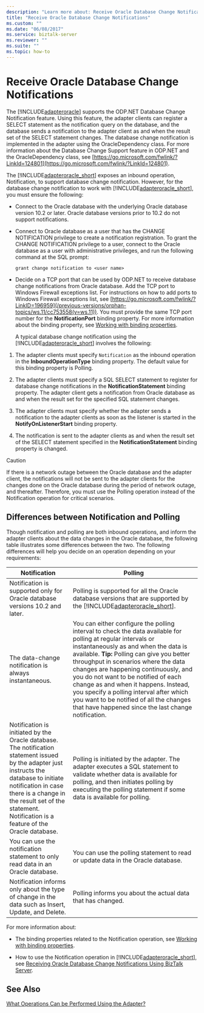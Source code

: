 ```yaml
---
description: "Learn more about: Receive Oracle Database Change Notifications"
title: "Receive Oracle Database Change Notifications"
ms.custom: ""
ms.date: "06/08/2017"
ms.service: biztalk-server
ms.reviewer: ""
ms.suite: ""
ms.topic: how-to
---
```

# Receive Oracle Database Change Notifications
The [!INCLUDE[adapteroracle](../../includes/adapteroracle-md.md)] supports the ODP.NET Database Change Notification feature. Using this feature, the adapter clients can register a SELECT statement as the notification query on the database, and the database sends a notification to the adapter client as and when the result set of the SELECT statement changes. The database change notification is implemented in the adapter using the OracleDependency class. For more information about the Database Change Support feature in ODP.NET and the OracleDependency class, see [https://go.microsoft.com/fwlink/?LinkId=124801](https://go.microsoft.com/fwlink/?LinkId=124801).

 The [!INCLUDE[adapteroracle_short](../../includes/adapteroracle-short-md.md)] exposes an inbound operation, Notification, to support database change notification. However, for the database change notification to work with [!INCLUDE[adapteroracle_short](../../includes/adapteroracle-short-md.md)], you must ensure the following:

- Connect to the Oracle database with the underlying Oracle database version 10.2 or later. Oracle database versions prior to 10.2 do not support notifications.

- Connect to Oracle database as a user that has the CHANGE NOTIFICATION privilege to create a notification registration. To grant the CHANGE NOTIFICATION privilege to a user, connect to the Oracle database as a user with administrative privileges, and run the following command at the SQL prompt:

  ```
  grant change notification to <user name>
  ```

- Decide on a TCP port that can be used by ODP.NET to receive database change notifications from Oracle database. Add the TCP port to Windows Firewall exceptions list. For instructions on how to add ports to Windows Firewall exceptions list, see [https://go.microsoft.com/fwlink/?LinkID=196959](/previous-versions/orphan-topics/ws.11/cc753558(v=ws.11)). You must provide the same TCP port number for the **NotificationPort** binding property. For more information about the binding property, see [Working with binding properties](./read-about-the-oracle-database-adapter-binding-properties.md).

  A typical database change notification using the [!INCLUDE[adapteroracle_short](../../includes/adapteroracle-short-md.md)] involves the following:

1.  The adapter clients must specify `Notification` as the inbound operation in the **InboundOperationType** binding property. The default value for this binding property is Polling.

2.  The adapter clients must specify a SQL SELECT statement to register for database change notifications in the **NotificationStatement** binding property. The adapter client gets a notification from Oracle database as and when the result set for the specified SQL statement changes.

3.  The adapter clients must specify whether the adapter sends a notification to the adapter clients as soon as the listener is started in the **NotifyOnListenerStart** binding property.

4.  The notification is sent to the adapter clients as and when the result set of the SELECT statement specified in the **NotificationStatement** binding property is changed.

> [!CAUTION]
>  If there is a network outage between the Oracle database and the adapter client, the notifications will not be sent to the adapter clients for the changes done on the Oracle database during the period of network outage, and thereafter. Therefore, you must use the Polling operation instead of the Notification operation for critical scenarios.

## Differences between Notification and Polling
 Though notification and polling are both inbound operations, and inform the adapter clients about the data changes in the Oracle database, the following table illustrates some differences between the two. The following differences will help you decide on an operation depending on your requirements:


|                                                                                                                              Notification                                                                                                                               |                                                                                                                                                                                                                                                      Polling                                                                                                                                                                                                                                                      |
|-------------------------------------------------------------------------------------------------------------------------------------------------------------------------------------------------------------------------------------------------------------------------|-------------------------------------------------------------------------------------------------------------------------------------------------------------------------------------------------------------------------------------------------------------------------------------------------------------------------------------------------------------------------------------------------------------------------------------------------------------------------------------------------------------------|
|                                                                                               Notification is supported only for Oracle database versions 10.2 and later.                                                                                               |                                                                                                                                                                          Polling is supported for all the Oracle database versions that are supported by the [!INCLUDE[adapteroracle_short](../../includes/adapteroracle-short-md.md)].                                                                                                                                                                           |
|                                                                                                          The data-change notification is always instantaneous.                                                                                                          | You can either configure the polling interval to check the data available for polling at regular intervals or instantaneously as and when the data is available. **Tip:**  Polling can give you better throughput in scenarios where the data changes are happening continuously, and you do not want to be notified of each change as and when it happens. Instead, you specify a polling interval after which you want to be notified of all the changes that have happened since the last change notification. |
| Notification is initiated by the Oracle database. The notification statement issued by the adapter just instructs the database to initiate notification in case there is a change in the result set of the statement. Notification is a feature of the Oracle database. |                                                                                                                                         Polling is initiated by the adapter. The adapter executes a SQL statement to validate whether data is available for polling, and then initiates polling by executing the polling statement if some data is available for polling.                                                                                                                                         |
|                                                                                             You can use the notification statement to only read data in an Oracle database.                                                                                             |                                                                                                                                                                                                                 You can use the polling statement to read or update data in the Oracle database.                                                                                                                                                                                                                  |
|                                                                                   Notification informs only about the type of change in the data such as Insert, Update, and Delete.                                                                                    |                                                                                                                                                                                                                            Polling informs you about the actual data that has changed.                                                                                                                                                                                                                            |

 For more information about:

- The binding properties related to the Notification operation, see [Working with binding properties](./read-about-the-oracle-database-adapter-binding-properties.md).

- How to use the Notification operation in [!INCLUDE[adapteroracle_short](../../includes/adapteroracle-short-md.md)], see [Receiving Oracle Database Change Notifications Using BizTalk Server](../../adapters-and-accelerators/adapter-oracle-database/receive-oracle-database-change-notifications-using-biztalk-server.md).

## See Also
 [What Operations Can be Performed Using the Adapter?](https://msdn.microsoft.com/library/cc185219(v=bts.10).aspx)
